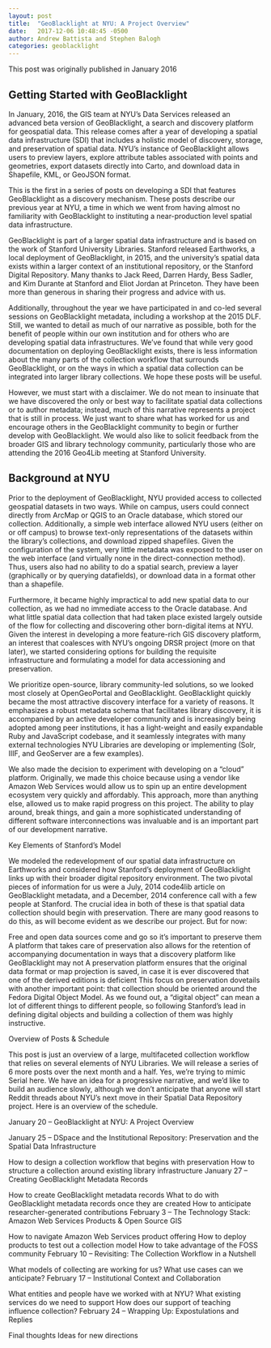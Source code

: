 ```yaml
---
layout: post
title:  "GeoBlacklight at NYU: A Project Overview"
date:   2017-12-06 10:48:45 -0500
author: Andrew Battista and Stephen Balogh
categories: geoblacklight
---
```


This post was originally published in January 2016

## Getting Started with GeoBlacklight

In January, 2016, the GIS team at NYU’s Data Services released an advanced beta version of GeoBlacklight, a search and discovery platform for geospatial data. This release comes after a year of developing a spatial data infrastructure (SDI) that includes a holistic model of discovery, storage, and preservation of spatial data. NYU’s instance of GeoBlacklight allows users to preview layers, explore attribute tables associated with points and geometries, export datasets directly into Carto, and download data in Shapefile, KML, or GeoJSON format.

This is the first in a series of posts on developing a SDI that features GeoBlacklight as a discovery mechanism. These posts describe our previous year at NYU, a time in which we went from having almost no familiarity with GeoBlacklight to instituting a near-production level spatial data infrastructure.

GeoBlacklight is part of a larger spatial data infrastructure and is based on the work of Stanford University Libraries. Stanford released Earthworks, a local deployment of GeoBlacklight, in 2015, and the university’s spatial data exists within a larger context of an institutional repository, or the Stanford Digital Repository. Many thanks to Jack Reed, Darren Hardy, Bess Sadler, and Kim Durante at Stanford and Eliot Jordan at Princeton. They have been more than generous in sharing their progress and advice with us.

Additionally, throughout the year we have participated in and co-led several sessions on GeoBlacklight metadata, including a workshop at the 2015 DLF. Still, we wanted to detail as much of our narrative as possible, both for the benefit of people within our own institution and for others who are developing spatial data infrastructures. We’ve found that while very good documentation on deploying GeoBlacklight exists, there is less information about the many parts of the collection workflow that surrounds GeoBlacklight, or on the ways in which a spatial data collection can be integrated into larger library collections. We hope these posts will be useful.

However, we must start with a disclaimer. We do not mean to insinuate that we have discovered the only or best way to facilitate spatial data collections or to author metadata; instead, much of this narrative represents a project that is still in process. We just want to share what has worked for us and encourage others in the GeoBlacklight community to begin or further develop with GeoBlacklight. We would also like to solicit feedback from the broader GIS and library technology community, particularly those who are attending the 2016 Geo4Lib meeting at Stanford University.

## Background at NYU

Prior to the deployment of GeoBlacklight, NYU provided access to collected geospatial datasets in two ways. While on campus, users could connect directly from ArcMap or QGIS to an Oracle database, which stored our collection. Additionally, a simple web interface allowed NYU users (either on or off campus) to browse text-only representations of the datasets within the library’s collections, and download zipped shapefiles. Given the configuration of the system, very little metadata was exposed to the user on the web interface (and virtually none in the direct-connection method). Thus, users also had no ability to do a spatial search, preview a layer (graphically or by querying datafields), or download data in a format other than a shapefile.

Furthermore, it became highly impractical to add new spatial data to our collection, as we had no immediate access to the Oracle database. And what little spatial data collection that had taken place existed largely outside of the flow for collecting and discovering other born-digital items at NYU. Given the interest in developing a more feature-rich GIS discovery platform, an interest that coalesces with NYU’s ongoing DRSR project (more on that later), we started considering options for building the requisite infrastructure and formulating a model for data accessioning and preservation.

We prioritize open-source, library community-led solutions, so we looked most closely at OpenGeoPortal and GeoBlacklight. GeoBlacklight quickly became the most attractive discovery interface for a variety of reasons. It emphasizes a robust metadata schema that facilitates library discovery, it is accompanied by an active developer community and is increasingly being adopted among peer institutions, it has a light-weight and easily expandable Ruby and JavaScript codebase, and it seamlessly integrates with many external technologies NYU Libraries are developing or implementing (Solr, IIIF, and GeoServer are a few examples).

We also made the decision to experiment with developing on a “cloud” platform. Originally, we made this choice because using a vendor like Amazon Web Services would allow us to spin up an entire development ecosystem very quickly and affordably. This approach, more than anything else, allowed us to make rapid progress on this project. The ability to play around, break things, and gain a more sophisticated understanding of different software interconnections was invaluable and is an important part of our development narrative.

Key Elements of Stanford’s Model

We modeled the redevelopment of our spatial data infrastructure on Earthworks and considered how Stanford’s deployment of GeoBlacklight links up with their broader digital repository environment. The two pivotal pieces of information for us were a July, 2014 code4lib article on GeoBlacklight metadata, and a December, 2014 conference call with a few people at Stanford. The crucial idea in both of these is that spatial data collection should begin with preservation. There are many good reasons to do this, as will become evident as we describe our project. But for now:

Free and open data sources come and go so it’s important to preserve them
A platform that takes care of preservation also allows for the retention of accompanying documentation in ways that a discovery platform like GeoBlacklight may not
A preservation platform ensures that the original data format or map projection is saved, in case it is ever discovered that one of the derived editions is deficient
This focus on preservation dovetails with another important point: that collection should be oriented around the Fedora Digital Object Model. As we found out, a “digital object” can mean a lot of different things to different people, so following Stanford’s lead in defining digital objects and building a collection of them was highly instructive.

Overview of Posts & Schedule

This post is just an overview of a large, multifaceted collection workflow that relies on several elements of NYU Libraries. We will release a series of 6 more posts over the next month and a half. Yes, we’re trying to mimic Serial here. We have an idea for a progressive narrative, and we’d like to build an audience slowly, although we don’t anticipate that anyone will start Reddit threads about NYU’s next move in their Spatial Data Repository project. Here is an overview of the schedule.

January 20 – GeoBlacklight at NYU: A Project Overview

January 25 – DSpace and the Institutional Repository: Preservation and the Spatial Data Infrastructure

How to design a collection workflow that begins with preservation
How to structure a collection around existing library infrastructure
January 27 – Creating GeoBlacklight Metadata Records

How to create GeoBlacklight metadata records
What to do with GeoBlacklight metadata records once they are created
How to anticipate researcher-generated contributions
February 3 – The Technology Stack: Amazon Web Services Products & Open Source GIS

How to navigate Amazon Web Services product offering
How to deploy products to test out a collection model
How to take advantage of the FOSS community
February 10 – Revisiting: The Collection Workflow in a Nutshell

What models of collecting are working for us?
What use cases can we anticipate?
February 17 – Institutional Context and Collaboration

What entities and people have we worked with at NYU?
What existing services do we need to support
How does our support of teaching influence collection?
February 24 – Wrapping Up: Expostulations and Replies

Final thoughts
Ideas for new directions
